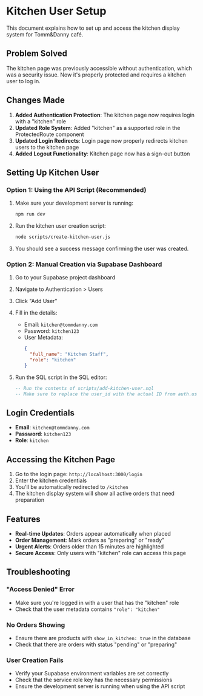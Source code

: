# Kitchen User Setup

This document explains how to set up and access the kitchen display system for Tomm&Danny café.

## Problem Solved

The kitchen page was previously accessible without authentication, which was a security issue. Now it's properly protected and requires a kitchen user to log in.

## Changes Made

1. **Added Authentication Protection**: The kitchen page now requires login with a "kitchen" role
2. **Updated Role System**: Added "kitchen" as a supported role in the ProtectedRoute component
3. **Updated Login Redirects**: Login page now properly redirects kitchen users to the kitchen page
4. **Added Logout Functionality**: Kitchen page now has a sign-out button

## Setting Up Kitchen User

### Option 1: Using the API Script (Recommended)

1. Make sure your development server is running:
   ```bash
   npm run dev
   ```

2. Run the kitchen user creation script:
   ```bash
   node scripts/create-kitchen-user.js
   ```

3. You should see a success message confirming the user was created.

### Option 2: Manual Creation via Supabase Dashboard

1. Go to your Supabase project dashboard
2. Navigate to Authentication > Users
3. Click "Add User"
4. Fill in the details:
   - Email: `kitchen@tommdanny.com`
   - Password: `kitchen123`
   - User Metadata: 
     ```json
     {
       "full_name": "Kitchen Staff",
       "role": "kitchen"
     }
     ```

5. Run the SQL script in the SQL editor:
   ```sql
   -- Run the contents of scripts/add-kitchen-user.sql
   -- Make sure to replace the user_id with the actual ID from auth.users
   ```

## Login Credentials

- **Email**: `kitchen@tommdanny.com`
- **Password**: `kitchen123`
- **Role**: `kitchen`

## Accessing the Kitchen Page

1. Go to the login page: `http://localhost:3000/login`
2. Enter the kitchen credentials
3. You'll be automatically redirected to `/kitchen`
4. The kitchen display system will show all active orders that need preparation

## Features

- **Real-time Updates**: Orders appear automatically when placed
- **Order Management**: Mark orders as "preparing" or "ready"
- **Urgent Alerts**: Orders older than 15 minutes are highlighted
- **Secure Access**: Only users with "kitchen" role can access this page

## Troubleshooting

### "Access Denied" Error
- Make sure you're logged in with a user that has the "kitchen" role
- Check that the user metadata contains `"role": "kitchen"`

### No Orders Showing
- Ensure there are products with `show_in_kitchen: true` in the database
- Check that there are orders with status "pending" or "preparing"

### User Creation Fails
- Verify your Supabase environment variables are set correctly
- Check that the service role key has the necessary permissions
- Ensure the development server is running when using the API script 